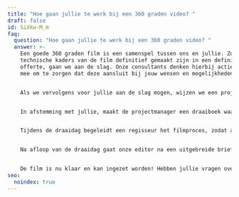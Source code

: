 ```yaml
---
title: "Hoe gaan jullie te werk bij een 360 graden video? "
draft: false
id: SiXkw-M_m
faq:
  question: "Hoe gaan jullie te werk bij een 360 graden video? "
  answer: >-
    Een goede 360 graden film is een samenspel tussen ons en jullie. Zodra de
    technische kaders van de film definitief gemaakt zijn in een definitieve
    offerte, gaan we aan de slag. Onze consultants denken hierbij actief met je
    mee om te zorgen dat deze aansluit bij jouw wensen en mogelijkheden.


    Als we vervolgens voor jullie aan de slag mogen, wijzen we een projectmanager (en tevens regisseur) aan jullie project toe. De projectmanager is je aanspreekpunt en staat klaar om je te helpen met al je vragen en uitdagingen. De projectmanager plant samen met jou een creatieve sessie in, waarin alle creatieve ideeën besproken worden. Vervolgens zal de projectmanager een opzet maken voor het script of de interviewvragen. Hierop kunnen jullie feedback geven, zodat deze in afstemming definitief gemaakt kunnen worden. Indien er gekozen is voor een voice-over, gaan wij op zoek naar een geschikte stem en laten we jullie uit een kleine voorselectie een keuze maken. Als we de juiste stem gevonden hebben, zorgen wij dat deze stemacteur of actrice, het script zal inspreken.


    In afstemming met jullie, maakt de projectmanager een draaiboek waarin alle details staan voor de draaidag. Denk bijvoorbeeld aan een planning, script en interviewvragen. Zodra het draaiboek definitief is, zijn we klaar voor de draaidag!


    Tijdens de draaidag begeleidt een regisseur het filmproces, zodat alles volgens draaiboek verloopt. Een regisseur, cameraman en assistent zijn standaard aanwezig op de filmset, maar voor grotere klussen maken we ook gebruik van lichtspecialisten.


    Na afloop van de draaidag gaat onze editor na een uitgebreide briefing aan de slag met de filmedit. Vaak is de editor al aanwezig op de draaidag om een naadloze aansluiting te garanderen. Vervolgens leveren we een eerste versie van de film op, waarop jullie feedback kunnen geven. Deze feedback bespreken we samen en verwerken we om de film definitief te maken. Na akkoord op de film worden eventuele teaserversies, ondertitelingen, filmposters, etc. gemaakt.


    De film is nu klaar en kan ingezet worden! Hebben jullie vragen over de inzet, en hoe je dit het beste aanpakt? Dan denken we graag met je mee.
seo:
  noindex: true
---
```

